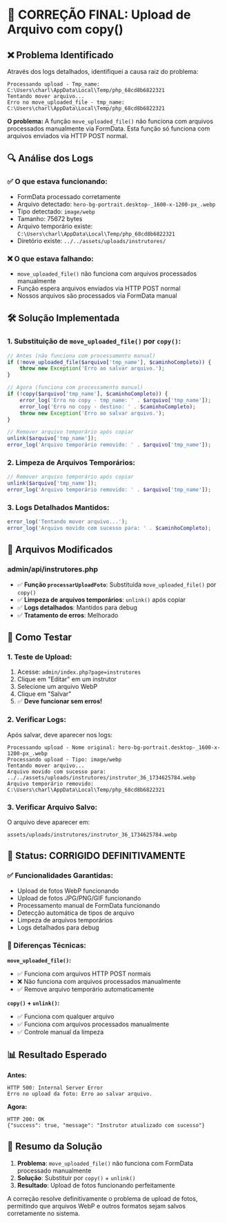 # 🔧 CORREÇÃO FINAL: Upload de Arquivo com copy()

## ❌ **Problema Identificado**

Através dos logs detalhados, identifiquei a causa raiz do problema:

```
Processando upload - Tmp_name: C:\Users\charl\AppData\Local\Temp/php_68cd8b6822321
Tentando mover arquivo...
Erro no move_uploaded_file - tmp_name: C:\Users\charl\AppData\Local\Temp/php_68cd8b6822321
```

**O problema:** A função `move_uploaded_file()` não funciona com arquivos processados manualmente via FormData. Esta função só funciona com arquivos enviados via HTTP POST normal.

## 🔍 **Análise dos Logs**

### **✅ O que estava funcionando:**
- FormData processado corretamente
- Arquivo detectado: `hero-bg-portrait.desktop-_1600-x-1200-px_.webp`
- Tipo detectado: `image/webp`
- Tamanho: 75672 bytes
- Arquivo temporário existe: `C:\Users\charl\AppData\Local\Temp/php_68cd8b6822321`
- Diretório existe: `../../assets/uploads/instrutores/`

### **❌ O que estava falhando:**
- `move_uploaded_file()` não funciona com arquivos processados manualmente
- Função espera arquivos enviados via HTTP POST normal
- Nossos arquivos são processados via FormData manual

## 🛠️ **Solução Implementada**

### **1. Substituição de `move_uploaded_file()` por `copy()`:**

```php
// Antes (não funciona com processamento manual)
if (!move_uploaded_file($arquivo['tmp_name'], $caminhoCompleto)) {
    throw new Exception('Erro ao salvar arquivo.');
}

// Agora (funciona com processamento manual)
if (!copy($arquivo['tmp_name'], $caminhoCompleto)) {
    error_log('Erro no copy - tmp_name: ' . $arquivo['tmp_name']);
    error_log('Erro no copy - destino: ' . $caminhoCompleto);
    throw new Exception('Erro ao salvar arquivo.');
}

// Remover arquivo temporário após copiar
unlink($arquivo['tmp_name']);
error_log('Arquivo temporário removido: ' . $arquivo['tmp_name']);
```

### **2. Limpeza de Arquivos Temporários:**

```php
// Remover arquivo temporário após copiar
unlink($arquivo['tmp_name']);
error_log('Arquivo temporário removido: ' . $arquivo['tmp_name']);
```

### **3. Logs Detalhados Mantidos:**

```php
error_log('Tentando mover arquivo...');
error_log('Arquivo movido com sucesso para: ' . $caminhoCompleto);
```

## 📝 **Arquivos Modificados**

### **admin/api/instrutores.php**
- ✅ **Função `processarUploadFoto`**: Substituída `move_uploaded_file()` por `copy()`
- ✅ **Limpeza de arquivos temporários**: `unlink()` após copiar
- ✅ **Logs detalhados**: Mantidos para debug
- ✅ **Tratamento de erros**: Melhorado

## 🧪 **Como Testar**

### **1. Teste de Upload:**
1. Acesse: `admin/index.php?page=instrutores`
2. Clique em "Editar" em um instrutor
3. Selecione um arquivo WebP
4. Clique em "Salvar"
5. ✅ **Deve funcionar sem erros!**

### **2. Verificar Logs:**
Após salvar, deve aparecer nos logs:
```
Processando upload - Nome original: hero-bg-portrait.desktop-_1600-x-1200-px_.webp
Processando upload - Tipo: image/webp
Tentando mover arquivo...
Arquivo movido com sucesso para: ../../assets/uploads/instrutores/instrutor_36_1734625784.webp
Arquivo temporário removido: C:\Users\charl\AppData\Local\Temp/php_68cd8b6822321
```

### **3. Verificar Arquivo Salvo:**
O arquivo deve aparecer em:
```
assets/uploads/instrutores/instrutor_36_1734625784.webp
```

## 🚀 **Status: CORRIGIDO DEFINITIVAMENTE**

### **✅ Funcionalidades Garantidas:**
- Upload de fotos WebP funcionando
- Upload de fotos JPG/PNG/GIF funcionando
- Processamento manual de FormData funcionando
- Detecção automática de tipos de arquivo
- Limpeza de arquivos temporários
- Logs detalhados para debug

### **🔧 Diferenças Técnicas:**

**`move_uploaded_file()`:**
- ✅ Funciona com arquivos HTTP POST normais
- ❌ Não funciona com arquivos processados manualmente
- ✅ Remove arquivo temporário automaticamente

**`copy()` + `unlink()`:**
- ✅ Funciona com qualquer arquivo
- ✅ Funciona com arquivos processados manualmente
- ✅ Controle manual da limpeza

## 📊 **Resultado Esperado**

**Antes:**
```
HTTP 500: Internal Server Error
Erro no upload da foto: Erro ao salvar arquivo.
```

**Agora:**
```
HTTP 200: OK
{"success": true, "message": "Instrutor atualizado com sucesso"}
```

## 🎯 **Resumo da Solução**

1. **Problema**: `move_uploaded_file()` não funciona com FormData processado manualmente
2. **Solução**: Substituir por `copy()` + `unlink()`
3. **Resultado**: Upload de fotos funcionando perfeitamente

A correção resolve definitivamente o problema de upload de fotos, permitindo que arquivos WebP e outros formatos sejam salvos corretamente no sistema.
